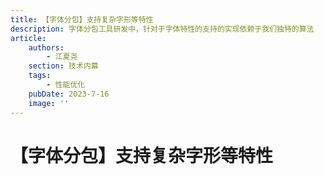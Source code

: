 ```yaml
---
title: 【字体分包】支持复杂字形等特性
description: 字体分包工具研发中，针对于字体特性的支持的实现依赖于我们独特的算法
article:
    authors:
        - 江夏尧
    section: 技术内幕
    tags:
        - 性能优化
    pubDate: 2023-7-16
    image: ''
---
```


# 【字体分包】支持复杂字形等特性
